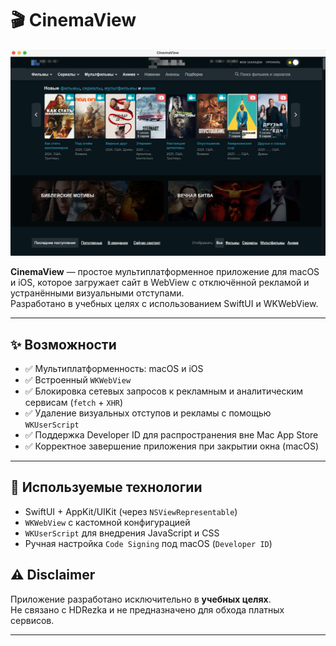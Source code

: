 # 🎬 CinemaView
![Скриншот CinemaView](screenshot.png)

**CinemaView** — простое мультиплатформенное приложение для macOS и iOS, которое загружает сайт в WebView с отключённой рекламой и устранёнными визуальными отступами.  
Разработано в учебных целях с использованием SwiftUI и WKWebView.

---

## ✨ Возможности

- ✅ Мультиплатформенность: macOS и iOS
- ✅ Встроенный `WKWebView`
- ✅ Блокировка сетевых запросов к рекламным и аналитическим сервисам (`fetch` + `XHR`)
- ✅ Удаление визуальных отступов и рекламы с помощью `WKUserScript`
- ✅ Поддержка Developer ID для распространения вне Mac App Store
- ✅ Корректное завершение приложения при закрытии окна (macOS)

---

## 🧱 Используемые технологии

- SwiftUI + AppKit/UIKit (через `NSViewRepresentable`)
- `WKWebView` с кастомной конфигурацией
- `WKUserScript` для внедрения JavaScript и CSS
- Ручная настройка `Code Signing` под macOS (`Developer ID`)


## ⚠️ Disclaimer

Приложение разработано исключительно в **учебных целях**.  
Не связано с HDRezka и не предназначено для обхода платных сервисов.

---

